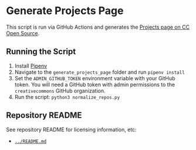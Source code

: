 # Generate Projects Page

This script is run via GitHub Actions and generates the [Projects page on CC
Open Source][osproj].

[osproj]:https://opensource.creativecommons.org/contributing-code/projects/


## Running the Script

1. Install [Pipenv](https://pipenv.readthedocs.io/en/latest/)
2. Navigate to the `generate_projects_page` folder and run `pipenv install`
3. Set the `ADMIN_GITHUB_TOKEN` environment variable with your GitHub token.
   You will need a GitHub token with admin permissions to the `creativecommons`
   GitHub organization.
4. Run the script: `python3 normalize_repos.py`


## Repository README

See repository README for licensing information, etc:
- [`../README.md`](../README.md)
